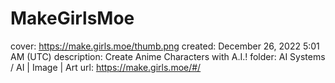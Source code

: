 # MakeGirlsMoe

cover: https://make.girls.moe/thumb.png
created: December 26, 2022 5:01 AM (UTC)
description: Create Anime Characters with A.I.!
folder: AI Systems / AI | Image | Art
url: https://make.girls.moe/#/